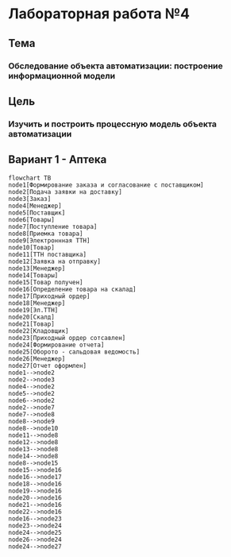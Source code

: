 # Лабораторная работа №4 #

## Тема ##

### Обследование объекта автоматизации: построение информационной модели ###

## Цель ##

### Изучить и построить процессную модель объекта автоматизации ###

## Вариант 1 - Аптека ##

```mermaid
flowchart TB
node1[Формирование заказа и согласование с поставщиком]
node2[Подача заявки на доставку]
node3[Заказ]
node4[Менеджер]
node5[Поставщик]
node6[Товары]
node7[Поступление товара]
node8[Приемка товара]
node9[Электроннная ТТН]
node10[Товар]
node11[ТТН поставщика]
node12[Заявка на отправку]
node13[Менеджер]
node14[Товары]
node15[Товар получен]
node16[Определение товара на скалад]
node17[Приходный ордер]
node18[Менеджер]
node19[Эл.ТТН]
node20[Скалд]
node21[Товар]
node22[Кладовщик]
node23[Приходный ордер сотсавлен]
node24[Формирование отчета]
node25[Оборото - сальдовая ведомость]
node26[Менеджер]
node27[Отчет оформлен]
node1-->node2
node2-->node3
node4-->node2
node5-->node2
node6-->node2
node2-->node7
node7-->node8
node8-->node9
node8-->node10
node11-->node8
node12-->node8
node13-->node8
node14-->node8
node8-->node15
node15-->node16
node16-->node17
node18-->node16
node19-->node16
node20-->node16
node21-->node16
node22-->node16
node16-->node23
node23-->node24
node24-->node25
node26-->node24
node24-->node27
```